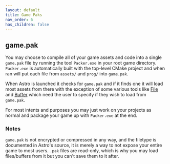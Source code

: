 ```yaml
---
layout: default
title: Game Paks
nav_order: 6
has_children: false
---
```


## game.pak

You may choose to compile all of your game assets and code into a single `game.pak`
file by running the tool `Packer.exe` in your root game directory. `Packer.exe` is
automatically built with the top-level CMake project and when ran will put each
file from `assets/` and `prog/` into `game.pak`.

When Astro is launched it checks for `game.pak` and if it finds one it will load
most assets from there with the exception of some various tools like [File](classes/File)
and [Buffer](classes/Buffer) which need the user to specify if they wish to load
from `game.pak`.

For most intents and purposes you may just work on your projects as normal and package
your game up with `Packer.exe` at the end.

### Notes

`game.pak` is not encrypted or compressed in any way, and the filetype is documented
in Astro's source, it is merely a way to not expose your entire game to most users.
`.pak` files are read-only, which is why you may load files/buffers from it but you can't
save them to it after.

